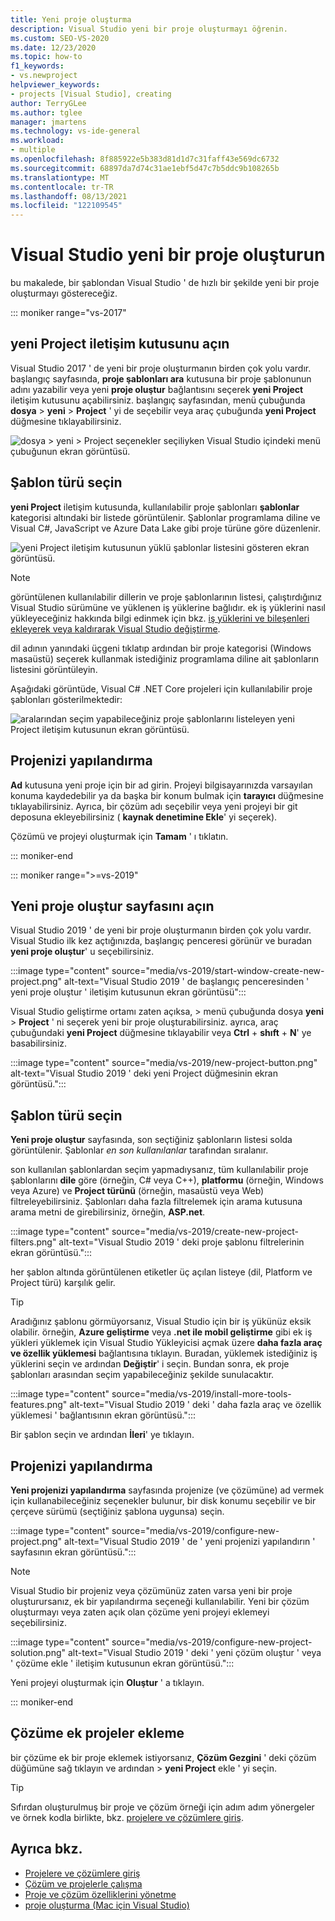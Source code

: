 ```yaml
---
title: Yeni proje oluşturma
description: Visual Studio yeni bir proje oluşturmayı öğrenin.
ms.custom: SEO-VS-2020
ms.date: 12/23/2020
ms.topic: how-to
f1_keywords:
- vs.newproject
helpviewer_keywords:
- projects [Visual Studio], creating
author: TerryGLee
ms.author: tglee
manager: jmartens
ms.technology: vs-ide-general
ms.workload:
- multiple
ms.openlocfilehash: 8f885922e5b383d81d1d7c31faff43e569dc6732
ms.sourcegitcommit: 68897da7d74c31ae1ebf5d47c7b5ddc9b108265b
ms.translationtype: MT
ms.contentlocale: tr-TR
ms.lasthandoff: 08/13/2021
ms.locfileid: "122109545"
---
```

# <a name="create-a-new-project-in-visual-studio"></a>Visual Studio yeni bir proje oluşturun

bu makalede, bir şablondan Visual Studio ' de hızlı bir şekilde yeni bir proje oluşturmayı göstereceğiz.

::: moniker range="vs-2017"

## <a name="open-the-new-project-dialog"></a>yeni Project iletişim kutusunu açın

Visual Studio 2017 ' de yeni bir proje oluşturmanın birden çok yolu vardır. başlangıç sayfasında, **proje şablonları ara** kutusuna bir proje şablonunun adını yazabilir veya yeni **proje oluştur** bağlantısını seçerek **yeni Project** iletişim kutusunu açabilirsiniz. başlangıç sayfasından, menü çubuğunda **dosya**  >  **yeni**  >  **Project** ' yi de seçebilir veya araç çubuğunda **yeni Project** düğmesine tıklayabilirsiniz.

![dosya > yeni > Project seçenekler seçiliyken Visual Studio içindeki menü çubuğunun ekran görüntüsü.](./media/vside-newproject1.png)

## <a name="select-a-template-type"></a>Şablon türü seçin

**yeni Project** iletişim kutusunda, kullanılabilir proje şablonları **şablonlar** kategorisi altındaki bir listede görüntülenir. Şablonlar programlama diline ve Visual C#, JavaScript ve Azure Data Lake gibi proje türüne göre düzenlenir.

![yeni Project iletişim kutusunun yüklü şablonlar listesini gösteren ekran görüntüsü.](./media/vside-newproject-templates-list.png)

> [!NOTE]
> görüntülenen kullanılabilir dillerin ve proje şablonlarının listesi, çalıştırdığınız Visual Studio sürümüne ve yüklenen iş yüklerine bağlıdır. ek iş yüklerini nasıl yükleyeceğiniz hakkında bilgi edinmek için bkz. [iş yüklerini ve bileşenleri ekleyerek veya kaldırarak Visual Studio değiştirme](../install/modify-visual-studio.md).

dil adının yanındaki üçgeni tıklatıp ardından bir proje kategorisi (Windows masaüstü) seçerek kullanmak istediğiniz programlama diline ait şablonların listesini görüntüleyin.

Aşağıdaki görüntüde, Visual C# .NET Core projeleri için kullanılabilir proje şablonları gösterilmektedir:

![aralarından seçim yapabileceğiniz proje şablonlarını listeleyen yeni Project iletişim kutusunun ekran görüntüsü.](./media/new-project-dialog-net-core.png)

## <a name="configure-your-project"></a>Projenizi yapılandırma

**Ad** kutusuna yeni proje için bir ad girin. Projeyi bilgisayarınızda varsayılan konuma kaydedebilir ya da başka bir konum bulmak için **tarayıcı** düğmesine tıklayabilirsiniz. Ayrıca, bir çözüm adı seçebilir veya yeni projeyi bir git deposuna ekleyebilirsiniz ( **kaynak denetimine Ekle**' yi seçerek).

Çözümü ve projeyi oluşturmak için **Tamam** ' ı tıklatın.

::: moniker-end

::: moniker range=">=vs-2019"

## <a name="open-the-create-a-new-project-page"></a>Yeni proje oluştur sayfasını açın

Visual Studio 2019 ' de yeni bir proje oluşturmanın birden çok yolu vardır. Visual Studio ilk kez açtığınızda, başlangıç penceresi görünür ve buradan **yeni proje oluştur**' u seçebilirsiniz.

:::image type="content" source="media/vs-2019/start-window-create-new-project.png" alt-text="Visual Studio 2019 ' de başlangıç penceresinden ' yeni proje oluştur ' iletişim kutusunun ekran görüntüsü":::

Visual Studio geliştirme ortamı zaten açıksa,   >  menü çubuğunda dosya **yeni**  >  **Project** ' ni seçerek yeni bir proje oluşturabilirsiniz. ayrıca, araç çubuğundaki **yeni Project** düğmesine tıklayabilir veya **Ctrl** + **shıft** + **N**' ye basabilirsiniz.

:::image type="content" source="media/vs-2019/new-project-button.png" alt-text="Visual Studio 2019 ' deki yeni Project düğmesinin ekran görüntüsü.":::

## <a name="select-a-template-type"></a>Şablon türü seçin

**Yeni proje oluştur** sayfasında, son seçtiğiniz şablonların listesi solda görüntülenir. Şablonlar *en son kullanılanlar* tarafından sıralanır.

son kullanılan şablonlardan seçim yapmadıysanız, tüm kullanılabilir proje şablonlarını **dile** göre (örneğin, C# veya C++), **platformu** (örneğin, Windows veya Azure) ve **Project türünü** (örneğin, masaüstü veya Web) filtreleyebilirsiniz. Şablonları daha fazla filtrelemek için arama kutusuna arama metni de girebilirsiniz, örneğin, **ASP.net**.

:::image type="content" source="media/vs-2019/create-new-project-filters.png" alt-text="Visual Studio 2019 ' deki proje şablonu filtrelerinin ekran görüntüsü.":::

her şablon altında görüntülenen etiketler üç açılan listeye (dil, Platform ve Project türü) karşılık gelir.

> [!TIP]
> Aradığınız şablonu görmüyorsanız, Visual Studio için bir iş yükünüz eksik olabilir. örneğin, **Azure geliştirme** veya **.net ile mobil geliştirme** gibi ek iş yükleri yüklemek için Visual Studio Yükleyicisi açmak üzere **daha fazla araç ve özellik yüklemesi** bağlantısına tıklayın. Buradan, yüklemek istediğiniz iş yüklerini seçin ve ardından **Değiştir**' i seçin. Bundan sonra, ek proje şablonları arasından seçim yapabileceğiniz şekilde sunulacaktır.
>
> :::image type="content" source="media/vs-2019/install-more-tools-features.png" alt-text="Visual Studio 2019 ' deki ' daha fazla araç ve özellik yüklemesi ' bağlantısının ekran görüntüsü.":::

Bir şablon seçin ve ardından **İleri**' ye tıklayın.

## <a name="configure-your-project"></a>Projenizi yapılandırma

**Yeni projenizi yapılandırma** sayfasında projenize (ve çözümüne) ad vermek için kullanabileceğiniz seçenekler bulunur, bir disk konumu seçebilir ve bir çerçeve sürümü (seçtiğiniz şablona uygunsa) seçin.

:::image type="content" source="media/vs-2019/configure-new-project.png" alt-text="Visual Studio 2019 ' de ' yeni projenizi yapılandırın ' sayfasının ekran görüntüsü.":::

> [!NOTE]
> Visual Studio bir projeniz veya çözümünüz zaten varsa yeni bir proje oluşturursanız, ek bir yapılandırma seçeneği kullanılabilir. Yeni bir çözüm oluşturmayı veya zaten açık olan çözüme yeni projeyi eklemeyi seçebilirsiniz.
>
> :::image type="content" source="media/vs-2019/configure-new-project-solution.png" alt-text="Visual Studio 2019 ' deki ' yeni çözüm oluştur ' veya ' çözüme ekle ' iletişim kutusunun ekran görüntüsü.":::

Yeni projeyi oluşturmak için **Oluştur** ' a tıklayın.

::: moniker-end

## <a name="add-additional-projects-to-a-solution"></a>Çözüme ek projeler ekleme

bir çözüme ek bir proje eklemek istiyorsanız, **Çözüm Gezgini** ' deki çözüm düğümüne sağ tıklayın ve ardından   >  **yeni Project** ekle ' yi seçin.

> [!TIP]
> Sıfırdan oluşturulmuş bir proje ve çözüm örneği için adım adım yönergeler ve örnek kodla birlikte, bkz. [projelere ve çözümlere giriş](../get-started/tutorial-projects-solutions.md).

## <a name="see-also"></a>Ayrıca bkz.

- [Projelere ve çözümlere giriş](../get-started/tutorial-projects-solutions.md)
- [Çözüm ve projelerle çalışma](creating-solutions-and-projects.md)
- [Proje ve çözüm özelliklerini yönetme](managing-project-and-solution-properties.md)
- [proje oluşturma (Mac için Visual Studio)](/visualstudio/mac/create-new-projects)

